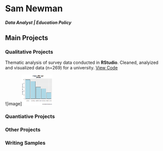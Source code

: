 # Sam Newman

##### Data Analyst | Education Policy 

## Main Projects 
### Qualitative Projects 
Thematic analysis of survey data conducted in **RStudio**. Cleaned, analyized and visualized data (n=269) for a university. 
[View Code](https://github.com/samuelnewman03/Portfolio-Projects/blob/main/Qualitative%20Project_Program%20Strengths.Rmd)

![image]<img src = "https://github.com/samuelnewman03/samuelnewman03.github.io/blob/main/assets/Qualitative_Program%20Strengths.png" width = "100" height = "100"> 
### Quantiative Projects 

### Other Projects 

### Writing Samples 
